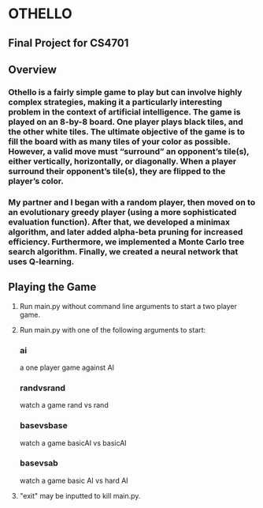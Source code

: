 # OTHELLO
## Final Project for CS4701

## Overview
### Othello is a fairly simple game to play but can involve highly complex strategies, making it a particularly interesting problem in the context of artificial intelligence. The game is played on an 8-by-8 board. One player plays black tiles, and the other white tiles. The ultimate objective of the game is to fill the board with as many tiles of your color as possible. However, a valid move must “surround” an opponent’s tile(s), either vertically, horizontally, or diagonally. When a player surround their opponent’s tile(s), they are flipped to the player’s color.

### My partner and I began with a random player, then moved on to an evolutionary greedy player (using a more sophisticated evaluation function). After that, we developed a minimax algorithm, and later added alpha-beta pruning for increased efficiency. Furthermore, we implemented a Monte Carlo tree search algorithm. Finally, we created a neural network that uses Q-learning.


## Playing the Game
1. Run main.py without command line arguments to start a two player game.

2. Run main.py with one of the following arguments to start:

    ### ai
    a one player game against AI

    ### randvsrand
    watch a game rand vs rand

    ### basevsbase
    watch a game basicAI vs basicAI
    
    ### basevsab
    watch a game basic AI vs hard AI

3. "exit" may be inputted to kill main.py.
